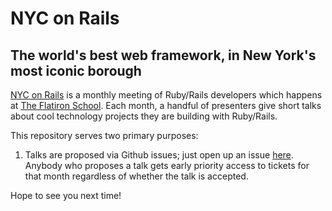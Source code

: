 NYC on Rails
==========

## The world's best web framework, in New York's most iconic borough ##

[NYC on Rails](http://nycrails.co) is a monthly meeting of Ruby/Rails developers which happens at [The Flatiron School](http://flatironschool.com). Each month, a handful of presenters give short talks about cool technology projects they are building with Ruby/Rails.

This repository serves two primary purposes:

1. Talks are proposed via Github issues; just open up an issue [here](https://github.com/nycrails/nycrails.github.io/issues/new). Anybody who proposes a talk gets early priority access to tickets for that month regardless of whether the talk is accepted.

Hope to see you next time!
